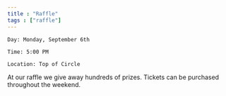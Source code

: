 ```yaml
---
title : "Raffle"
tags : ["raffle"]
---
```


`Day: Monday, September 6th`

`Time: 5:00 PM`

`Location: Top of Circle`

At our raffle we give away hundreds of prizes. Tickets can be purchased throughout the weekend.